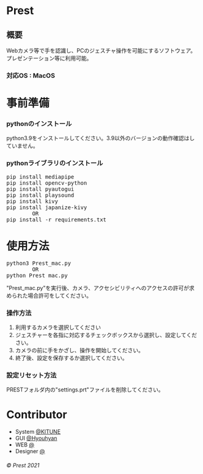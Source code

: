 # Prest

## 概要
Webカメラ等で手を認識し、PCのジェスチャ操作を可能にするソフトウェア。  
プレゼンテーション等に利用可能。  
### 対応OS : MacOS

# 事前準備
### pythonのインストール
python3.9をインストールしてください。3.9以外のバージョンの動作確認はしていません。
### pythonライブラリのインストール
<pre>
pip install mediapipe
pip install opencv-python
pip install pyautogui
pip install playsound
pip install kivy
pip install japanize-kivy
        OR
pip install -r requirements.txt
</pre>

# 使用方法
<pre>
python3 Prest_mac.py
        OR
python Prest_mac.py
</pre>
"Prest_mac.py"を実行後、カメラ、アクセシビリティへのアクセスの許可が求められた場合許可をしてください。  
### 操作方法
1. 利用するカメラを選択してください
2. ジェスチャーを各指に対応するチェックボックスから選択し、設定してください。
3. カメラの前に手をかざし、操作を開始してください。
4. 終了後、設定を保存するか選択してください。
### 設定リセット方法
PRESTフォルダ内の"settings.prt"ファイルを削除してください。

# Contributor
- System [@KlTUNE](https://github.com/KlTUNE)
- GUI [@Hyouhyan](https://github.com/hyouhyan)
- WEB [@]()
- Designer [@]()

###### ©︎ Prest 2021